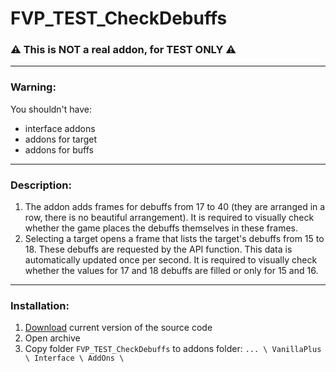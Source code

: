 # FVP_TEST_CheckDebuffs
### ⚠ This is NOT a real addon, for TEST ONLY ⚠
---
### Warning:
You shouldn't have:
* interface addons
* addons for target
* addons for buffs
---
### Description:
1. The addon adds frames for debuffs from 17 to 40 (they are arranged in a row, there is no beautiful arrangement). It is required to visually check whether the game places the debuffs themselves in these frames.
2. Selecting a target opens a frame that lists the target's debuffs from 15 to 18. These debuffs are requested by the API function. This data is automatically updated once per second. It is required to visually check whether the values for 17 and 18 debuffs are filled or only for 15 and 16.
---
### Installation:
1. [Download](https://github.com/for-wow/fvp-test-check-debuffs/archive/refs/heads/main.zip) current version of the source code
2. Open archive
3. Copy folder `FVP_TEST_CheckDebuffs` to addons folder: `... \ VanillaPlus \ Interface \ AddOns \`
